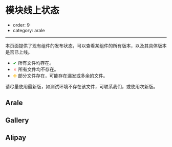 # 模块线上状态

- order: 9
- category: arale

--------------

<style>
.J-alipayStatus{display:none}
</style>

本页面提供了现有组件的发布状态，可以查看某组件的所有版本，以及其具体版本是否已上线。

- <span class="assert" style="color:#1A9B20">✔</span> 所有文件均存在。
- <span class="assert" style="color:#FF4C4C">✗</span> 所有文件均不存在。 
- <span class="assert" style="color: #FFB800;">✙</span> 部分文件存在，可能存在漏发或多余的文件。


请尽量使用最新版，如测试环境不存在该文件，可联系我们，或使用次新版。


## Arale

<div id="status-arale"></div>


## Gallery

<div id="status-gallery"></div>



## Alipay

<div id="status-alipay" class="J-alipayStatus"></div>

<div id="card"></div>

<style>
#doc-wrapper, table {width: 100%}
table td, table th {text-align:left;padding: 5px 0;}
table .status {width: 80px; cursor: pointer; padding: 0px 10px;}
table .status:hover {background-color: #fff;}
table .status span{cursor:pointer;}
table .version{width: 180px;}
#card{width:auto;}
.face {
    font-weight: bold;
    margin-right: 6px;
    color: #FF7207;
}
</style>

<script>
seajs.config({
    alias: {
        'status-arale': 'http://aralejs.org/status-arale.js',
        'status-arale-dev': 'http://aralejs.alipay.im/status-arale.js',
        'status-gallery': 'http://aralejs.org/status-gallery.js',
        'status-gallery-dev': 'http://aralejs.alipay.im/status-gallery.js',
        'status-alipay': 'http://aralejs.alipay.im/status-alipay.js'
    }
});

seajs.use(['$', 'popup'], function($, Popup){
    var globalData = {},
        prefix = {
            online: 'https://a.alipayobjects.com',
            test: 'https://a.test.alipay.net',
            dev: 'http://assets.dev.alipay.net'
        };

    test(function() {
        seajs.use(['status-arale-dev'], function(data) {
            globalData['arale'] = data;
            createTable(data, 'arale');
            $('.J-alipayStatus').show();
        });

        seajs.use(['status-gallery-dev'], function(data) {
            globalData['gallery'] = data;
            createTable(data, 'gallery');
            $('.J-alipayStatus').show();
        });
    }, function() {
        seajs.use(['status-arale'], function(data) {
            globalData['arale'] = data;
            createTable(data, 'arale');
        });

        seajs.use(['status-gallery'], function(data) {
            globalData['gallery'] = data;
            createTable(data, 'gallery');
        });
    });
    
    seajs.use(['status-alipay'], function(data) {
        if(!data) return;
        globalData['alipay'] = data;
        createTable(data, 'alipay');
        $('.J-alipayStatus').show();
    });

    function test(success, failure) {
        var isCalled = false;
        seajs.use(['status-alipay'], function(data) {
            if (!isCalled) {
                if (data) {
                    success();
                    isCalled = true;
                } else {
                    failure();
                    isCalled = true;
                }
            }
        });
        setTimeout(function() {
            if (!isCalled) {
                failure();
                isCalled = true;
            }
        }, 500);
        //$.ajax({
        //    url: 'http://aralejs.alipay.im/status-alipay.js',
        //    dataType: 'script',
        //    timeout: 500,
        //    success: function() {
        //        success();
        //    },
        //    error: function() {
        //        failure();
        //    }
        //});
    }
    
    function createTable(data, root) {
        var table = $('<table><tr><th class="name">组件名</th><th class="version">版本</th><th class="status J-alipayStatus">开发环境</th><th class="status J-alipayStatus">测试环境</th><th class="status">线上</th></tr></table>').appendTo('#status-' + root);
    
        $.each(data, function(key, value){
            var name = key;
    
            // 生成所有版本
            var s = ['<select>'];
            $.each(value, function(key, value){
                var files = [], version = key;
                $.each(value, function(key, value){
                    files.push([root, name, version, key].join('/'));
                });
                s.push('<option value="' + version + '" data-files="' + files.join(';') + '">' + version + '</option>');
            });
            s.push('</select>');
    
            var tr = $('<tr data-name="' +  key + '" data-root="' + root + '" id="' + root + '-' + key + '">' +
                '<td class="name"><span class="face">☺</span> ' + key + '</td>' +
                '<td class="version">' + s.join('') + '</td>' +
                '<td class="dev status J-alipayStatus" data-status="dev"></td>' +
                '<td class="test status J-alipayStatus" data-status="test"></td>' +
                '<td class="online status" data-status="online"></td>' +
                '</tr>');
            table.append(tr);

            testStatus(tr.find('select')[0]);

            tr.find('.status').each(function() {
                var item = this;
                new Popup({
                    trigger: item,
                    element: '#card',
                    align: {
                        baseXY: [0, '50%'],
                        selfXY: ['100%+5', '50%']
                    }
                }).before('show', function(){
                    var selected = $(item).parents('tr').find('select :selected'),
                        files = selected.data('files');

                    files = $.map(files.split(';'), function(o){
                        var s = $(item).data('status');
                        var part = o.match(/^([^/]*)\/([^/]*)\/([^/]*)\/(.*)$/);
                        var link = prefix[s] + '/' + o;
                        var status = globalData[part[1]][part[2]][part[3]][part[4]][s];
                        return '<div>' + (status == 200 ? assert(1) : assert(0)) +
                            '<a href="' + link + '" target="_blank" style="margin-left:5px;">' + link + '</a></div>';
                    });
                    $('#card').html(files.join(''));
                });
            });
        });

        $('#status-' + root).on('change', 'select', function() {
            testStatus(this);
        });
        
        // 为了让 aralejs.org/docs/online-status.html#arale.dialog
        // 这样的链接锚点能够正确的指向
        if (location.hash !== '' && $(location.hash)[0]
            && $(location.hash).attr('highlight') !== 'true') {
            location.href = location.href;
            $(location.hash).css({
                'background-color': '#CDEDAC',
                'font-weight': 'bold'
            });
            $(location.hash).attr('highlight', 'true');
        }
    }

    // 检测某个组件的版本在各环境是否存在
    function testStatus(o){
        var f = [], count = 0,
            dev = test = online = 1,
            deverror = testerror = onlineerror = 0;
            tr =  $(o).parents('tr');
            root = tr.data('root'),
            name = tr.data('name'),
            version = o.value,
            files = globalData[root][name][version];

            for(file in files) {
                f.push(file);
                if (files[file]['dev'] !== 200) {
                    dev = 2;
                    deverror++;
                }
                if (files[file]['test'] !== 200) {
                    test = 2;
                    testerror++;
                }
                if (files[file]['online'] !== 200) {
                    online = 2;
                    onlineerror++;
                }
                count++;
            }
            if (deverror === count) {
                dev = 0;
            }
            if (testerror === count) {
                test = 0;
            }
            if (onlineerror === count) {
                online = 0;
            }

            tr.find('.dev').html(assert(dev));
            tr.find('.test').html(assert(test));
            tr.find('.online').html(assert(online));
    }

    // 1:true 0:false 2:half
    function assert(value) {
        if (value === 1) {
            return '<span class="assert" style="color:#1A9B20">✔</span>';
        } else if(value === 0) {
            return '<span class="assert" style="color:#FF4C4C">✗</span>'
        } else if(value === 2) {
            return '<span class="assert" style="color: #FFB800;">✙</span>'
        }
    }
});

</script>
